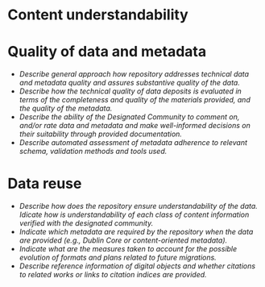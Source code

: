 
# Content understandability

# Quality of data and metadata

- *Describe general approach how repository addresses technical data and metadata quality and assures substantive quality of the data.*
- *Describe how the technical quality of data deposits is evaluated in terms of the completeness and quality of the materials provided, and the quality of the metadata.*
- *Describe the ability of the Designated Community to comment on, and/or rate data and metadata and make well-informed decisions on their suitability through provided documentation.*
- *Describe automated assessment of metadata adherence to relevant schema, validation methods and tools used.*
  
# Data reuse
- *Describe how does the repository ensure understandability of the data. Idicate how is understandability of each class of content information verified with the designated community.*
- *Indicate which metadata are required by the repository when the data are provided (e.g., Dublin Core or content-oriented metadata).*
- *Indicate what are the measures taken to account for the possible evolution of formats and plans related to future migrations.*
- *Describe reference information of digital objects and whether citations to related works or links to citation indices are provided.*
